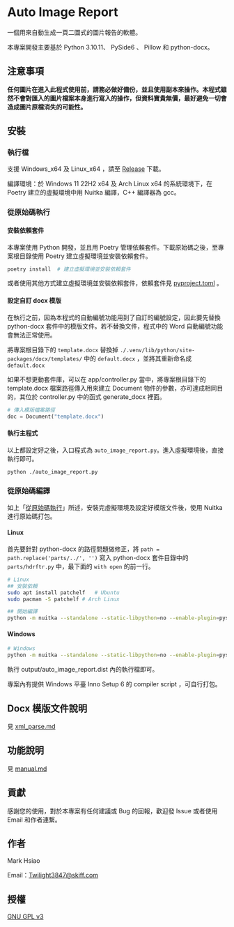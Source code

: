 # Auto Image Report

一個用來自動生成一頁二圖式的圖片報告的軟體。

本專案開發主要基於 Python 3.10.11、 PySide6 、 Pillow 和 python-docx。

## 注意事項

**任何圖片在進入此程式使用前，請務必做好備份，並且使用副本來操作。本程式雖然不會對匯入的圖片檔案本身進行寫入的操作，但資料寶貴無價，最好避免一切會造成圖片原檔消失的可能性。**

## 安裝

### 執行檔

支援 Windows_x64 及 Linux_x64 ，請至 [Release](https://github.com/scbmark/auto_image_report/releases) 下載。

編譯環境：於 Windows 11 22H2 x64 及 Arch Linux x64 的系統環境下，在 Poetry 建立的虛擬環境中用 Nuitka 編譯，C++ 編譯器為 gcc。

### 從原始碼執行

#### 安裝依賴套件

本專案使用 Python 開發，並且用 Poetry 管理依賴套件。下載原始碼之後，至專案根目錄使用 Poetry 建立虛擬環境並安裝依賴套件。

```bash
poetry install  # 建立虛擬環境並安裝依賴套件
```

或者使用其他方式建立虛擬環境並安裝依賴套件，依賴套件見 [pyproject.toml](./pyproject.toml) 。

#### 設定自訂 docx 模版

在執行之前，因為本程式的自動編號功能用到了自訂的編號設定，因此要先替換 python-docx 套件中的模版文件。若不替換文件，程式中的 Word 自動編號功能會無法正常使用。

將專案根目錄下的 ```template.docx``` 替換掉 ```./.venv/lib/python/site-packages/docx/templates/``` 中的 ```default.docx``` ，並將其重新命名成 ```default.docx```

如果不想更動套件庫，可以在 app/controller.py 當中，將專案根目錄下的 template.docx 檔案路徑傳入用來建立 Document 物件的參數，亦可達成相同目的，其位於 controller.py 中的函式 generate_docx 裡面。

```python
# 傳入模版檔案路徑
doc = Document("template.docx")
```

#### 執行主程式

以上都設定好之後，入口程式為 ```auto_image_report.py```。進入虛擬環境後，直接執行即可。

```bash
python ./auto_image_report.py
```

### 從原始碼編譯

如上「[從原始碼執行](#從原始碼執行)」所述，安裝完虛擬環境及設定好模版文件後，使用 Nuitka 進行原始碼打包。

#### Linux

首先要針對 python-docx 的路徑問題做修正，將 ```path = path.replace('parts/../', '')``` 寫入 python-docx 套件目錄中的 ```parts/hdrftr.py``` 中，最下面的 ```with open``` 的前一行。

```bash
# Linux
## 安裝依賴
sudo apt install patchelf   # Ubuntu
sudo pacman -S patchelf # Arch Linux

## 開始編譯
python -m nuitka --standalone --static-libpython=no --enable-plugin=pyside6 --include-data-dir=./.venv/lib/python3.10/site-packages/docx/templates=docx/templates --follow-imports --include-package=certifi --disable-console --output-dir=output auto_image_report.py

```

#### Windows

```bash
# Windows
python -m nuitka --standalone --static-libpython=no --enable-plugin=pyside6 --include-data-dir=C:\Users\scbma\Downloads\code\.venv\Lib\site-packages\docx\templates=docx\templates --follow-imports --include-package=certifi --disable-console --windows-icon-from-ico=.\statics\icon.ico --output-dir=output auto_image_report.py
```

執行 output/auto_image_report.dist 內的執行檔即可。

專案內有提供 Windows 平臺 Inno Setup 6 的 compiler script ，可自行打包。

## Docx 模版文件說明

見 [xml_parse.md](./xml_parse.md)

## 功能說明

見 [manual.md](./manual.md)

## 貢獻

感謝您的使用，對於本專案有任何建議或 Bug 的回報，歡迎發 Issue 或者使用 Email 和作者連繫。

## 作者

Mark Hsiao

Email：[Twilight3847@skiff.com](#作者)

## 授權

[GNU GPL v3](https://choosealicense.com/licenses/gpl-3.0/)
